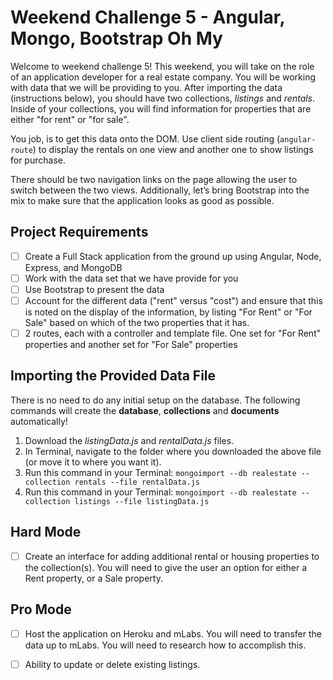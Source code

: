 # Weekend Challenge 5 - Angular, Mongo, Bootstrap Oh My

Welcome to weekend challenge 5! This weekend, you will take on the role of an application developer for a real estate company. You will be working with data that we will be providing to you. After importing the data (instructions below), you should have two collections, *listings* and *rentals*. Inside of your collections, you will find information for properties that are either "for rent" or "for sale".

You job, is to get this data onto the DOM. Use client side routing (`angular-route`) to display the rentals on one view and another one to show listings for purchase. 

There should be two navigation links on the page allowing the user to switch between the two views. Additionally, let’s bring Bootstrap into the mix to make sure that the application looks as good as possible.

## Project Requirements

- [ ] Create a Full Stack application from the ground up using Angular, Node, Express, and MongoDB
- [ ] Work with the data set that we have provide for you
- [ ] Use Bootstrap to present the data
- [ ] Account for the different data ("rent" versus "cost") and ensure that this is noted on the display of the information, by listing "For Rent" or "For Sale" based on which of the two properties that it has.
- [ ] 2 routes, each with a controller and template file. One set for "For Rent" properties and another set for "For Sale" properties

## Importing the Provided Data File

There is no need to do any initial setup on the database. The following commands will create the **database**, **collections** and **documents** automatically! 

1. Download the *listingData.js* and *rentalData.js* files.
2. In Terminal, navigate to the folder where you downloaded the above file (or move it to where you want it).
3. Run this command in your Terminal: `mongoimport --db realestate --collection rentals --file rentalData.js`
4. Run this command in your Terminal: `mongoimport --db realestate --collection listings --file listingData.js`


## Hard Mode
- [ ] Create an interface for adding additional rental or housing properties to the collection(s). You will need to give the user an option for either a Rent property, or a Sale property.


## Pro Mode
- [ ] Host the application on Heroku and mLabs. You will need to transfer the data up to mLabs. You will need to research how to accomplish this.
- [ ] Ability to update or delete existing listings.

